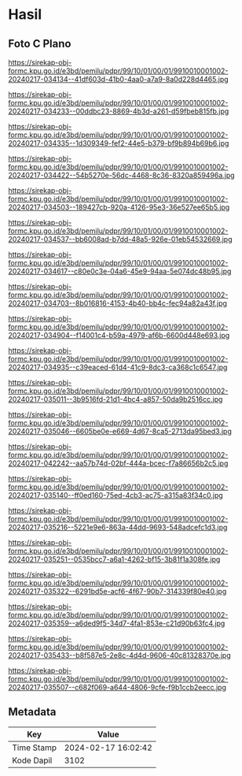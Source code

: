 # Hasil

## Foto C Plano

https://sirekap-obj-formc.kpu.go.id/e3bd/pemilu/pdpr/99/10/01/00/01/9910010001002-20240217-034134--41df603d-41b0-4aa0-a7a9-8a0d228d4465.jpg

https://sirekap-obj-formc.kpu.go.id/e3bd/pemilu/pdpr/99/10/01/00/01/9910010001002-20240217-034233--00ddbc23-8869-4b3d-a261-d59fbeb815fb.jpg

https://sirekap-obj-formc.kpu.go.id/e3bd/pemilu/pdpr/99/10/01/00/01/9910010001002-20240217-034335--1d309349-fef2-44e5-b379-bf9b894b69b6.jpg

https://sirekap-obj-formc.kpu.go.id/e3bd/pemilu/pdpr/99/10/01/00/01/9910010001002-20240217-034422--54b5270e-56dc-4468-8c36-8320a859496a.jpg

https://sirekap-obj-formc.kpu.go.id/e3bd/pemilu/pdpr/99/10/01/00/01/9910010001002-20240217-034503--189427cb-920a-4126-95e3-36e527ee65b5.jpg

https://sirekap-obj-formc.kpu.go.id/e3bd/pemilu/pdpr/99/10/01/00/01/9910010001002-20240217-034537--bb6008ad-b7dd-48a5-926e-01eb54532669.jpg

https://sirekap-obj-formc.kpu.go.id/e3bd/pemilu/pdpr/99/10/01/00/01/9910010001002-20240217-034617--c80e0c3e-04a6-45e9-94aa-5e074dc48b95.jpg

https://sirekap-obj-formc.kpu.go.id/e3bd/pemilu/pdpr/99/10/01/00/01/9910010001002-20240217-034703--8b016816-4153-4b40-bb4c-fec94a82a43f.jpg

https://sirekap-obj-formc.kpu.go.id/e3bd/pemilu/pdpr/99/10/01/00/01/9910010001002-20240217-034904--f14001c4-b59a-4979-af6b-6600d448e693.jpg

https://sirekap-obj-formc.kpu.go.id/e3bd/pemilu/pdpr/99/10/01/00/01/9910010001002-20240217-034935--c39eaced-61d4-41c9-8dc3-ca368c1c6547.jpg

https://sirekap-obj-formc.kpu.go.id/e3bd/pemilu/pdpr/99/10/01/00/01/9910010001002-20240217-035011--3b9516fd-21d1-4bc4-a857-50da9b2516cc.jpg

https://sirekap-obj-formc.kpu.go.id/e3bd/pemilu/pdpr/99/10/01/00/01/9910010001002-20240217-035046--6605be0e-e669-4d67-8ca5-2713da95bed3.jpg

https://sirekap-obj-formc.kpu.go.id/e3bd/pemilu/pdpr/99/10/01/00/01/9910010001002-20240217-042242--aa57b74d-02bf-444a-bcec-f7a86656b2c5.jpg

https://sirekap-obj-formc.kpu.go.id/e3bd/pemilu/pdpr/99/10/01/00/01/9910010001002-20240217-035140--ff0ed160-75ed-4cb3-ac75-a315a83f34c0.jpg

https://sirekap-obj-formc.kpu.go.id/e3bd/pemilu/pdpr/99/10/01/00/01/9910010001002-20240217-035216--5221e9e6-863a-44dd-9693-548adcefc1d3.jpg

https://sirekap-obj-formc.kpu.go.id/e3bd/pemilu/pdpr/99/10/01/00/01/9910010001002-20240217-035251--0535bcc7-a6a1-4262-bf15-3b81f1a308fe.jpg

https://sirekap-obj-formc.kpu.go.id/e3bd/pemilu/pdpr/99/10/01/00/01/9910010001002-20240217-035322--6291bd5e-acf6-4f67-90b7-314339f80e40.jpg

https://sirekap-obj-formc.kpu.go.id/e3bd/pemilu/pdpr/99/10/01/00/01/9910010001002-20240217-035359--a6ded9f5-34d7-4fa1-853e-c21d90b63fc4.jpg

https://sirekap-obj-formc.kpu.go.id/e3bd/pemilu/pdpr/99/10/01/00/01/9910010001002-20240217-035433--b8f587e5-2e8c-4d4d-9606-40c81328370e.jpg

https://sirekap-obj-formc.kpu.go.id/e3bd/pemilu/pdpr/99/10/01/00/01/9910010001002-20240217-035507--c682f069-a644-4806-9cfe-f9b1ccb2eecc.jpg


## Metadata

| Key        | Value               |
| ---------- | ------------------- |
| Time Stamp | 2024-02-17 16:02:42 |
| Kode Dapil | 3102                |



